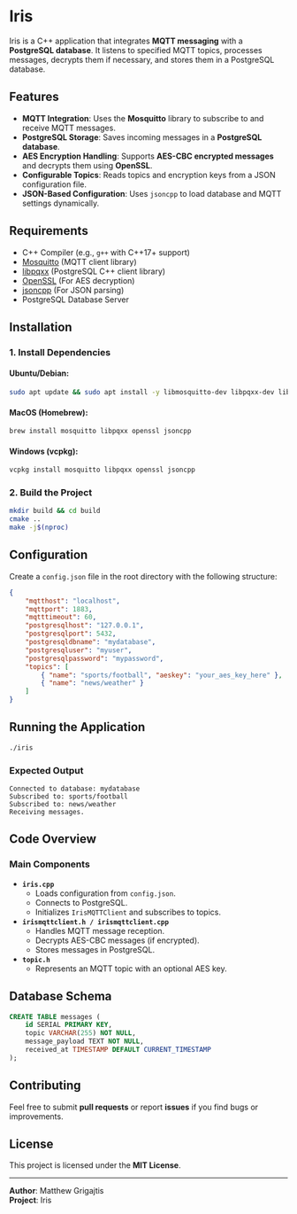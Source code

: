 # Iris

Iris is a C++ application that integrates **MQTT messaging** with a **PostgreSQL database**. It listens to specified MQTT topics, processes messages, decrypts them if necessary, and stores them in a PostgreSQL database.

## Features
- **MQTT Integration**: Uses the **Mosquitto** library to subscribe to and receive MQTT messages.
- **PostgreSQL Storage**: Saves incoming messages in a **PostgreSQL database**.
- **AES Encryption Handling**: Supports **AES-CBC encrypted messages** and decrypts them using **OpenSSL**.
- **Configurable Topics**: Reads topics and encryption keys from a JSON configuration file.
- **JSON-Based Configuration**: Uses `jsoncpp` to load database and MQTT settings dynamically.

## Requirements
- C++ Compiler (e.g., `g++` with C++17+ support)
- [Mosquitto](https://mosquitto.org/) (MQTT client library)
- [libpqxx](https://github.com/jtv/libpqxx) (PostgreSQL C++ client library)
- [OpenSSL](https://www.openssl.org/) (For AES decryption)
- [jsoncpp](https://github.com/open-source-parsers/jsoncpp) (For JSON parsing)
- PostgreSQL Database Server

## Installation
### **1. Install Dependencies**
#### **Ubuntu/Debian**:
```bash
sudo apt update && sudo apt install -y libmosquitto-dev libpqxx-dev libssl-dev libjsoncpp-dev
```
#### **MacOS (Homebrew)**:
```bash
brew install mosquitto libpqxx openssl jsoncpp
```
#### **Windows (vcpkg)**:
```bash
vcpkg install mosquitto libpqxx openssl jsoncpp
```

### **2. Build the Project**
```bash
mkdir build && cd build
cmake ..
make -j$(nproc)
```

## Configuration
Create a `config.json` file in the root directory with the following structure:
```json
{
    "mqtthost": "localhost",
    "mqttport": 1883,
    "mqtttimeout": 60,
    "postgresqlhost": "127.0.0.1",
    "postgresqlport": 5432,
    "postgresqldbname": "mydatabase",
    "postgresqluser": "myuser",
    "postgresqlpassword": "mypassword",
    "topics": [
        { "name": "sports/football", "aeskey": "your_aes_key_here" },
        { "name": "news/weather" }
    ]
}
```

## Running the Application
```bash
./iris
```

### **Expected Output**
```
Connected to database: mydatabase
Subscribed to: sports/football
Subscribed to: news/weather
Receiving messages.
```

## Code Overview
### **Main Components**
- **`iris.cpp`**
  - Loads configuration from `config.json`.
  - Connects to PostgreSQL.
  - Initializes `IrisMQTTClient` and subscribes to topics.
- **`irismqttclient.h / irismqttclient.cpp`**
  - Handles MQTT message reception.
  - Decrypts AES-CBC messages (if encrypted).
  - Stores messages in PostgreSQL.
- **`topic.h`**
  - Represents an MQTT topic with an optional AES key.

## Database Schema
```sql
CREATE TABLE messages (
    id SERIAL PRIMARY KEY,
    topic VARCHAR(255) NOT NULL,
    message_payload TEXT NOT NULL,
    received_at TIMESTAMP DEFAULT CURRENT_TIMESTAMP
);
```

## Contributing
Feel free to submit **pull requests** or report **issues** if you find bugs or improvements.

## License
This project is licensed under the **MIT License**.

---
**Author**: Matthew Grigajtis  
**Project**: Iris

